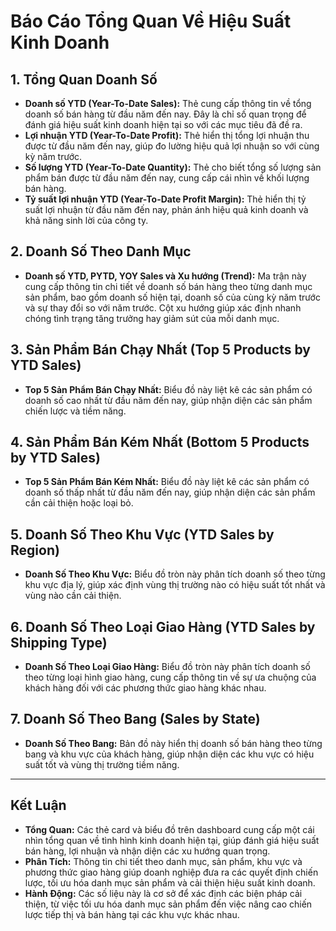 # Báo Cáo Tổng Quan Về Hiệu Suất Kinh Doanh

## 1. Tổng Quan Doanh Số
- **Doanh số YTD (Year-To-Date Sales):** Thẻ cung cấp thông tin về tổng doanh số bán hàng từ đầu năm đến nay. Đây là chỉ số quan trọng để đánh giá hiệu suất kinh doanh hiện tại so với các mục tiêu đã đề ra.
- **Lợi nhuận YTD (Year-To-Date Profit):** Thẻ hiển thị tổng lợi nhuận thu được từ đầu năm đến nay, giúp đo lường hiệu quả lợi nhuận so với cùng kỳ năm trước.
- **Số lượng YTD (Year-To-Date Quantity):** Thẻ cho biết tổng số lượng sản phẩm bán được từ đầu năm đến nay, cung cấp cái nhìn về khối lượng bán hàng.
- **Tỷ suất lợi nhuận YTD (Year-To-Date Profit Margin):** Thẻ hiển thị tỷ suất lợi nhuận từ đầu năm đến nay, phản ánh hiệu quả kinh doanh và khả năng sinh lời của công ty.

## 2. Doanh Số Theo Danh Mục
- **Doanh số YTD, PYTD, YOY Sales và Xu hướng (Trend):** Ma trận này cung cấp thông tin chi tiết về doanh số bán hàng theo từng danh mục sản phẩm, bao gồm doanh số hiện tại, doanh số của cùng kỳ năm trước và sự thay đổi so với năm trước. Cột xu hướng giúp xác định nhanh chóng tình trạng tăng trưởng hay giảm sút của mỗi danh mục.

## 3. Sản Phẩm Bán Chạy Nhất (Top 5 Products by YTD Sales)
- **Top 5 Sản Phẩm Bán Chạy Nhất:** Biểu đồ này liệt kê các sản phẩm có doanh số cao nhất từ đầu năm đến nay, giúp nhận diện các sản phẩm chiến lược và tiềm năng.

## 4. Sản Phẩm Bán Kém Nhất (Bottom 5 Products by YTD Sales)
- **Top 5 Sản Phẩm Bán Kém Nhất:** Biểu đồ này liệt kê các sản phẩm có doanh số thấp nhất từ đầu năm đến nay, giúp nhận diện các sản phẩm cần cải thiện hoặc loại bỏ.

## 5. Doanh Số Theo Khu Vực (YTD Sales by Region)
- **Doanh Số Theo Khu Vực:** Biểu đồ tròn này phân tích doanh số theo từng khu vực địa lý, giúp xác định vùng thị trường nào có hiệu suất tốt nhất và vùng nào cần cải thiện.

## 6. Doanh Số Theo Loại Giao Hàng (YTD Sales by Shipping Type)
- **Doanh Số Theo Loại Giao Hàng:** Biểu đồ tròn này phân tích doanh số theo từng loại hình giao hàng, cung cấp thông tin về sự ưa chuộng của khách hàng đối với các phương thức giao hàng khác nhau.

## 7. Doanh Số Theo Bang (Sales by State)
- **Doanh Số Theo Bang:** Bản đồ này hiển thị doanh số bán hàng theo từng bang và khu vực của khách hàng, giúp nhận diện các khu vực có hiệu suất tốt và vùng thị trường tiềm năng.

---

## Kết Luận
- **Tổng Quan:** Các thẻ card và biểu đồ trên dashboard cung cấp một cái nhìn tổng quan về tình hình kinh doanh hiện tại, giúp đánh giá hiệu suất bán hàng, lợi nhuận và nhận diện các xu hướng quan trọng.
- **Phân Tích:** Thông tin chi tiết theo danh mục, sản phẩm, khu vực và phương thức giao hàng giúp doanh nghiệp đưa ra các quyết định chiến lược, tối ưu hóa danh mục sản phẩm và cải thiện hiệu suất kinh doanh.
- **Hành Động:** Các số liệu này là cơ sở để xác định các biện pháp cải thiện, từ việc tối ưu hóa danh mục sản phẩm đến việc nâng cao chiến lược tiếp thị và bán hàng tại các khu vực khác nhau.

